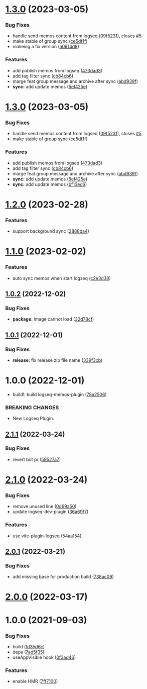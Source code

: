 # [1.3.0](https://github.com/EINDEX/logseq-memos-sync/compare/v1.2.0...v1.3.0) (2023-03-05)


### Bug Fixes

* handle send memos content from logseq ([09f5231](https://github.com/EINDEX/logseq-memos-sync/commit/09f5231a5dc47a59622e1aefc46d77933e848ec1)), closes [#5](https://github.com/EINDEX/logseq-memos-sync/issues/5)
* make stable of group sync ([ce5df1f](https://github.com/EINDEX/logseq-memos-sync/commit/ce5df1fac6ffb918233f3a572f4dee0f3106b6c4))
* makeing a fix version ([a0914d8](https://github.com/EINDEX/logseq-memos-sync/commit/a0914d8c7cc1dc65d1138a73870d395ea85a1106))


### Features

* add publish memos from logseq ([473dad3](https://github.com/EINDEX/logseq-memos-sync/commit/473dad38906eb141c1be3228f19452b4ec108433))
* add tag filter sync ([cb84cb6](https://github.com/EINDEX/logseq-memos-sync/commit/cb84cb690210b3f6e81188e9808a6f0675bd0639))
* marge feat group message and archive after sync ([abd939f](https://github.com/EINDEX/logseq-memos-sync/commit/abd939f51c7a2d1af4f3cb4836174c2d6ad8683d))
* **sync:** add update memos ([5ef425e](https://github.com/EINDEX/logseq-memos-sync/commit/5ef425e3a5f2db5822b671401e9226eee2c2323d))

# [1.3.0](https://github.com/EINDEX/logseq-memos-sync/compare/v1.2.0...v1.3.0) (2023-03-05)


### Bug Fixes

* handle send memos content from logseq ([09f5231](https://github.com/EINDEX/logseq-memos-sync/commit/09f5231a5dc47a59622e1aefc46d77933e848ec1)), closes [#5](https://github.com/EINDEX/logseq-memos-sync/issues/5)
* make stable of group sync ([ce5df1f](https://github.com/EINDEX/logseq-memos-sync/commit/ce5df1fac6ffb918233f3a572f4dee0f3106b6c4))


### Features

* add publish memos from logseq ([473dad3](https://github.com/EINDEX/logseq-memos-sync/commit/473dad38906eb141c1be3228f19452b4ec108433))
* add tag filter sync ([cb84cb6](https://github.com/EINDEX/logseq-memos-sync/commit/cb84cb690210b3f6e81188e9808a6f0675bd0639))
* marge feat group message and archive after sync ([abd939f](https://github.com/EINDEX/logseq-memos-sync/commit/abd939f51c7a2d1af4f3cb4836174c2d6ad8683d))
* **sync:** add update memos ([5ef425e](https://github.com/EINDEX/logseq-memos-sync/commit/5ef425e3a5f2db5822b671401e9226eee2c2323d))
* **sync:** add update memos ([bf13ec6](https://github.com/EINDEX/logseq-memos-sync/commit/bf13ec6f66239871dc4e81f8ff9fa95b59342a8b))

# [1.2.0](https://github.com/EINDEX/logseq-memos-sync/compare/v1.1.0...v1.2.0) (2023-02-28)


### Features

* support background sync ([2888da4](https://github.com/EINDEX/logseq-memos-sync/commit/2888da46c4f366871224f4ad9c39026e06bfe274))

# [1.1.0](https://github.com/EINDEX/logseq-memos-sync/compare/v1.0.2...v1.1.0) (2023-02-02)


### Features

* auto sync memos when start logseq ([c2e3d38](https://github.com/EINDEX/logseq-memos-sync/commit/c2e3d3816b3f03c6d58eff4735068343b3a79839))

## [1.0.2](https://github.com/EINDEX/logseq-memos-sync/compare/v1.0.1...v1.0.2) (2022-12-02)


### Bug Fixes

* **package:** image cannot load ([32d78cf](https://github.com/EINDEX/logseq-memos-sync/commit/32d78cf5e2366f0a2565e084a419cdf47c2edb25))

## [1.0.1](https://github.com/EINDEX/logseq-memos-sync/compare/v1.0.0...v1.0.1) (2022-12-01)


### Bug Fixes

* **release:** fix release zip file name ([339f3cb](https://github.com/EINDEX/logseq-memos-sync/commit/339f3cb1b2dc20929f93730300c30002594f3e14))

# 1.0.0 (2022-12-01)


* build!: build logseq-memos-plugin ([78a2506](https://github.com/EINDEX/logseq-memos-sync/commit/78a2506f47fbf328b7a8014c8866ccbe0892a113))


### BREAKING CHANGES

* New Logseq Plugin.

## [2.1.1](https://github.com/pengx17/logseq-plugin-template-react/compare/v2.1.0...v2.1.1) (2022-03-24)


### Bug Fixes

* revert bot pr ([59527a7](https://github.com/pengx17/logseq-plugin-template-react/commit/59527a7044bec0ddd17a79de54844730e8a591a4))

# [2.1.0](https://github.com/pengx17/logseq-plugin-template-react/compare/v2.0.1...v2.1.0) (2022-03-24)


### Bug Fixes

* remove unused line ([0d69a50](https://github.com/pengx17/logseq-plugin-template-react/commit/0d69a504e4847b4859377ada65766b887920ae38))
* update logseq-dev-plugin ([36a69f7](https://github.com/pengx17/logseq-plugin-template-react/commit/36a69f7f13789cd86156273dbf8c01fad793b3e1))


### Features

* use vite-plugin-logseq ([54aa154](https://github.com/pengx17/logseq-plugin-template-react/commit/54aa154615eafa9af8727d0fc1f3031c5e610aa7))

## [2.0.1](https://github.com/pengx17/logseq-plugin-template-react/compare/v2.0.0...v2.0.1) (2022-03-21)


### Bug Fixes

* add missing base for production build ([738ac09](https://github.com/pengx17/logseq-plugin-template-react/commit/738ac09dab9785ccc3564117bc4026cfb4464e9a))

# [2.0.0](https://github.com/pengx17/logseq-plugin-template-react/compare/v1.0.0...v2.0.0) (2022-03-17)

# 1.0.0 (2021-09-03)


### Bug Fixes

* build ([fd35d6c](https://github.com/pengx17/logseq-plugin-template-react/commit/fd35d6c098e030920da26a65c734940a27b604df))
* deps ([7ad5f35](https://github.com/pengx17/logseq-plugin-template-react/commit/7ad5f351a645029823c3ab4cc04db2476948943a))
* useAppVisible hook ([0f3ad46](https://github.com/pengx17/logseq-plugin-template-react/commit/0f3ad46e2fe8f9326e796fb50f8f32d5c66d9bf8))


### Features

* enable HMR ([7ff7100](https://github.com/pengx17/logseq-plugin-template-react/commit/7ff7100552180c6d14f3df37a449b704da29270d))
